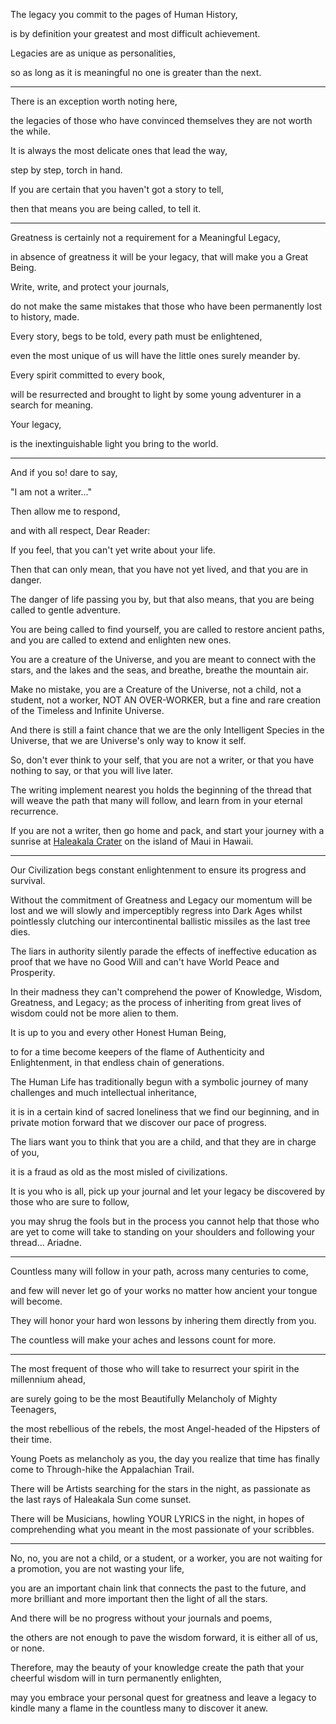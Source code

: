 The legacy you commit to the pages of Human History,

is by definition your greatest and most difficult achievement.

Legacies are as unique as personalities,

so as long as it is meaningful no one is greater than the next.

---

There is an exception worth noting here,

the legacies of those who have convinced themselves they are not worth the while.

It is always the most delicate ones that lead the way,

step by step, torch in hand.

If you are certain that you haven't got a story to tell,

then that means you are being called, to tell it.

---

Greatness is certainly not a requirement for a Meaningful Legacy,

in absence of greatness it will be your legacy, that will make you a Great Being.

Write, write, and protect your journals,

do not make the same mistakes that those who have been permanently lost to history, made.

Every story, begs to be told, every path must be enlightened,

even the most unique of us will have the little ones surely meander by.

Every spirit committed to every book,

will be resurrected and brought to light by some young adventurer in a search for meaning.

Your legacy,

is the inextinguishable light you bring to the world.

---

And if you so! dare to say,

"I am not a writer..."

Then allow me to respond,

and with all respect, Dear Reader:

If you feel, that you can't yet write about your life.

Then that can only mean, that you have not yet lived, and that you are in danger.

The danger of life passing you by, but that also means, that you are being called to gentle adventure.

You are being called to find yourself, you are called to restore ancient paths, and you are called to extend and enlighten new ones.

You are a creature of the Universe, and you are meant to connect with the stars, and the lakes and the seas, and breathe, breathe the mountain air.

Make no mistake, you are a Creature of the Universe, not a child, not a student, not a worker, NOT AN OVER-WORKER, but a fine and rare creation of the Timeless and Infinite Universe.

And there is still a faint chance that we are the only Intelligent Species in the Universe, that we are Universe's only way to know it self.

So, don't ever think to your self, that you are not a writer, or that you have nothing to say, or that you will live later.

The writing implement nearest you holds the beginning of the thread that will weave the path that many will follow, and learn from in your eternal recurrence.

If you are not a writer, then go home and pack, and start your journey with a sunrise at [Haleakala Crater](https://en.wikipedia.org/wiki/Haleakal%C4%81) on the island of Maui in Hawaii.

---

Our Civilization begs constant enlightenment to ensure its progress and survival.

Without the commitment of Greatness and Legacy our momentum will be lost and we will slowly and imperceptibly regress into Dark Ages whilst pointlessly clutching our intercontinental ballistic missiles as the last tree dies.

The liars in authority silently parade the effects of ineffective education as proof that we have no Good Will and can't have World Peace and Prosperity.

In their madness they can't comprehend the power of Knowledge, Wisdom, Greatness, and Legacy; as the process of inheriting from great lives of wisdom could not be more alien to them.

It is up to you and every other Honest Human Being,

to for a time become keepers of the flame of Authenticity and Enlightenment, in that endless chain of generations.

The Human Life has traditionally begun with a symbolic journey of many challenges and much intellectual inheritance,

it is in a certain kind of sacred loneliness that we find our beginning, and in private motion forward that we discover our pace of progress.

The liars want you to think that you are a child, and that they are in charge of you,

it is a fraud as old as the most misled of civilizations.

It is you who is all, pick up your journal and let your legacy be discovered by those who are sure to follow,

you may shrug the fools but in the process you cannot help that those who are yet to come will take to standing on your shoulders and following your thread... Ariadne.

---

Countless many will follow in your path, across many centuries to come,

and few will never let go of your works no matter how ancient your tongue will become.

They will honor your hard won lessons by inhering them directly from you.

The countless will make your aches and lessons count for more.

---

The most frequent of those who will take to resurrect your spirit in the millennium ahead,

are surely going to be the most Beautifully Melancholy of Mighty Teenagers,

the most rebellious of the rebels, the most Angel-headed of the Hipsters of their time.

Young Poets as melancholy as you, the day you realize that time has finally come to Through-hike the Appalachian Trail.

There will be Artists searching for the stars in the night, as passionate as the last rays of Haleakala Sun come sunset.

There will be Musicians, howling YOUR LYRICS in the night, in hopes of comprehending what you meant in the most passionate of your scribbles.

---

No, no, you are not a child, or a student, or a worker, you are not waiting for a promotion, you are not wasting your life,

you are an important chain link that connects the past to the future, and more brilliant and more important then the light of all the stars.

And there will be no progress without your journals and poems,

the others are not enough to pave the wisdom forward, it is either all of us, or none.

Therefore, may the beauty of your knowledge create the path that your cheerful wisdom will in turn permanently enlighten,

may you embrace your personal quest for greatness and leave a legacy to kindle many a flame in the countless many to discover it anew.
